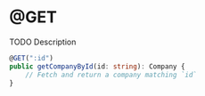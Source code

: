 # @GET

TODO Description

```typescript
@GET(":id")
public getCompanyById(id: string): Company {
    // Fetch and return a company matching `id`
}
```